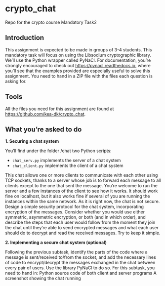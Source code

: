 # crypto_chat
Repo for the crypto course Mandatory Task2


## Introduction
This assignment is expected to be made in groups of 3-4 students.
This mandatory task will focus on using the Libsodium cryptographic library. We’ll use the Python wrapper called PyNaCl. For documentation, you’re strongly encouraged to check out  https://pynacl.readthedocs.io, where you’ll see that the examples provided are especially useful to solve this assignment. 
You need to hand in a ZIP file with the files each question is asking for.

## Tools
All the files you need for this assignment are found at https://github.com/kea-dk/crypto_chat.


## What you’re asked to do

**1. Securing a chat system**

You’ll find under the folder /chat two Python scripts:
- `chat_serv.py` implements the server of a chat system
- `chat_client.py` implements the client of a chat system

This chat allows one or more clients to communicate with each other using TCP sockets, thanks to a server whose job is to forward each message to all clients except to the one that sent the message. You’re welcome to run the server and a few instances of the client to see how it works. It should work fine on localhost, but it also works fine if several of you are running the instances within the same network.
As it is right now, the chat is not secure. Design a simple security protocol for the chat system, incorporating encryption of the messages. Consider whether you would use either symmetric, asymmetric encryption, or both (and in which order), and describe the steps that each user would follow from the moment they join the chat until they’re able to send encrypted messages and what each user should do to decrypt and read the received messages. Try to keep it simple.

**2. Implementing a secure chat system (optional)**

Following the previous subtask, identify the parts of the code where a message is sent/received to/from the socket, and add the necessary lines of code to encrypt/decrypt the messages exchanged in the chat between every pair of users. Use the library PyNaCl to do so.
For this subtask, you need to hand in:
Python source code of both client and server programs
A screenshot showing the chat running

